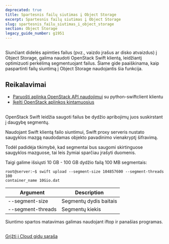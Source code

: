 ```yaml
---
deprecated: true
title: Spartesnis failų siutimas į Object Storage
excerpt: Spartesnis failų siutimas į Object Storage
slug: spartesnis_failu_siutimas_i_object_storage
section: Object Storage
legacy_guide_number: g1951
---
```



## 
Siunčiant didelės apimties failus (pvz., vaizdo įrašus ar disko atvaizdus) į Object Storage, galima naudoti OpenStack Swift klientą, leidžiantį optimizuoti perkėlimą segmentuojant failus.
Šiame gide paaiškinama, kaip paspartinti failų siuntimą į Object Storage naudojantis šia funkcija.


## Reikalavimai

- [Paruošti aplinką OpenStack API naudojimui]({legacy}1851) su python-swiftclient klientu
- [Įkelti OpenStack aplinkos kintamuosius]({legacy}1852)




## 
OpenStack Swift leidžia saugoti failus be dydžio apribojimų juos suskirstant į daugybę segmentų.

Naudojant Swift klientą failo siuntimui, Swift proxy serveris nustato saugyklos mazgą naudodamas objekto pavadinimo vienakryptį šifravimą.

Todėl padidėja tikimybė, kad segmentai bus saugomi skirtinguose saugyklos mazguose, tai leis žymiai sparčiau įrašyti duomenis.

Taigi galime išsiųsti 10 GB - 100 GB dydžio failą 100 MB segmentais:


```
root@server:~$ swift upload --segment-size 104857600 --segment-threads 100
container_name 10Gio.dat
```


|Argument|Description|
|---|---|
|--segment-size|Segmentų dydis baitais|
|--segment-threads|Segmentų kiekis|


Siuntimo spartos matavimas galimas naudojant iftop ir panašias programas.


## 
[Grįžti į Cloud gidų sąrašą]({legacy}1785)

